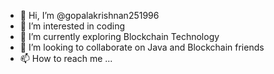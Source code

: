 - 👋 Hi, I’m @gopalakrishnan251996
- 👀 I’m interested in coding
- 🌱 I’m currently exploring Blockchain Technology
- 💞️ I’m looking to collaborate on Java and Blockchain friends
- 📫 How to reach me ...

<!---
gopalakrishnan251996/gopalakrishnan251996 is a ✨ special ✨ repository because its `README.md` (this file) appears on your GitHub profile.
You can click the Preview link to take a look at your changes.
--->
